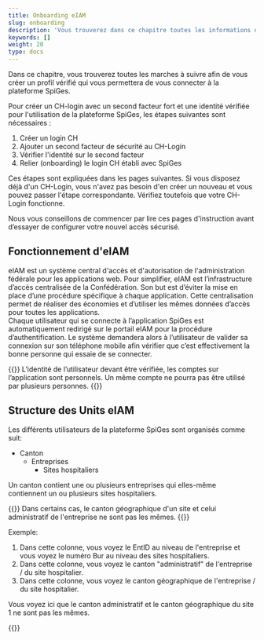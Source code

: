 ```yaml
---
title: Onboarding eIAM
slug: onboarding
description: 'Vous trouverez dans ce chapitre toutes les informations dont vous avez besoin pour vous connecter à la plateforme SpiGes.'
keywords: []
weight: 20
type: docs
---
```


Dans ce chapitre, vous trouverez toutes les marches à suivre afin de vous créer un profil vérifié qui vous permettera de vous connecter à la plateforme SpiGes. 

Pour créer un CH-login avec un second facteur fort et une identité vérifiée pour l'utilisation de la plateforme SpiGes, les étapes suivantes sont nécessaires :

1. Créer un login CH
2. Ajouter un second facteur de sécurité au CH-Login
3. Vérifier l'identité sur le second facteur 
4. Relier (onboarding) le login CH établi avec SpiGes

Ces étapes sont expliquées dans les pages suivantes. Si vous disposez déjà d'un CH-Login, vous n'avez pas besoin d'en créer un nouveau et vous pouvez passer l'étape correspondante. Vérifiez toutefois que votre CH-Login fonctionne.

Nous vous conseillons de commencer par lire ces pages d'instruction avant d’essayer de configurer votre nouvel accès sécurisé.

## Fonctionnement d'eIAM

eIAM est un système central d'accès et d'autorisation de l'administration fédérale pour les applications web. Pour simplifier, eIAM est l’infrastructure d’accès centralisée de la Confédération. Son but est d’éviter la mise en place d’une procédure spécifique à chaque application. Cette centralisation permet de réaliser des économies et d’utiliser les mêmes données d’accès pour toutes les applications.    
Chaque utilisateur qui se connecte à l’application SpiGes est automatiquement redirigé sur le portail eIAM pour la procédure d’authentification. Le système demandera alors à l’utilisateur de valider sa connexion sur son téléphone mobile afin vérifier que c’est effectivement la bonne personne qui essaie de se connecter.  

{{<alert color="warning">}}
L’identité de l’utilisateur devant être vérifiée, les comptes sur l’application sont personnels. Un même compte ne pourra pas être utilisé par plusieurs personnes.
{{</alert>}}

## Structure des Units eIAM
Les différents utilisateurs de la plateforme SpiGes sont organisés comme suit: 

- Canton
    - Entreprises
        - Sites hospitaliers

Un canton contient une ou plusieurs entreprises qui elles-même contiennent un ou plusieurs sites hospitaliers. 

{{<alert color="warning">}}
Dans certains cas, le canton géographique d'un site et celui administratif de l'entreprise ne sont pas les mêmes.
{{</alert>}}

Exemple: 

<div class="two_column">

<div class="left_col">
<!-- First column content goes here -->
<p> <ol>
  <li> Dans cette colonne, vous voyez le EntID au niveau de l'entreprise et vous voyez le numéro Bur au niveau des sites hospitaliers. </li>
  <li> Dans cette colonne, vous voyez le canton "administratif" de l'entreprise / du site hospitalier. </li>
  <li> Dans cette colonne, vous voyez le canton géographique de l'entreprise / du site hospitalier. </li>
</ol> </p>

<p> Vous voyez ici que le canton administratif et le canton géographique du site 1 ne sont pas les mêmes.  </p>
</div>

<div class="right_col">
<!-- Second column content goes here -->
{{<insertImage image="Visu_entreprise.png" class="edge max-w-90">}}
</div>

</div>

&nbsp;